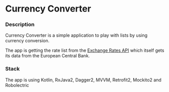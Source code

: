 # Currency Converter

### Description
Currency Converter is a simple application to play with lists by using currency conversion. 

The app is getting the rate list from the [Exchange Rates API](https://github.com/exchangeratesapi/exchangeratesapi) which itself gets its data from the European Central Bank.

### Stack
The app is using Kotlin, RxJava2, Dagger2, MVVM, Retrofit2, Mockito2 and Robolectric



